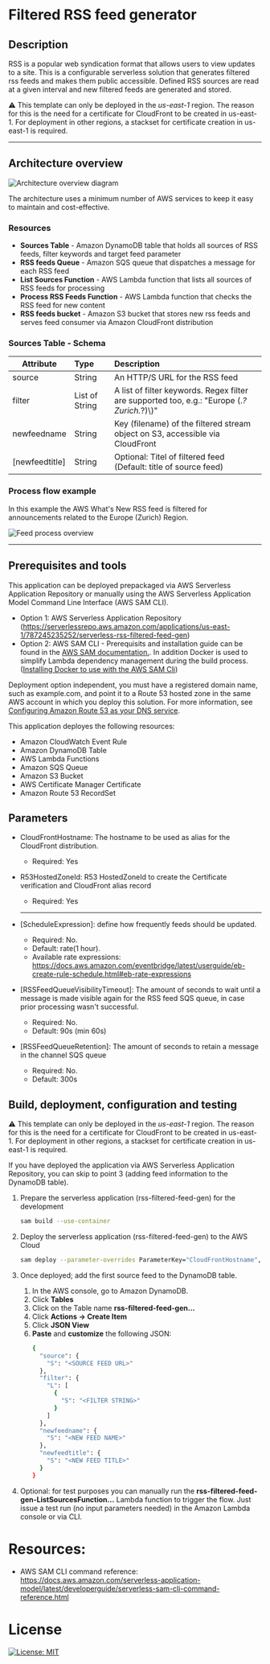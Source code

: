 # Filtered RSS feed generator

## Description
RSS is a popular web syndication format that allows users to view updates to a site. This is a configurable serverless solution that generates filtered rss feeds and makes them public accessible. Defined RSS sources are read at a given interval and new filtered feeds are generated and stored.

⚠️ This template can only be deployed in the *us-east-1* region. The reason for this is the need for a certificate for CloudFront to be created in us-east-1. For deployment in other regions, a stackset for certificate creation in us-east-1 is required.

---

## Architecture overview

![Architecture overview diagram](img/infra-architecture-overview.png)

The architecture uses a minimum number of AWS services to keep it easy to maintain and cost-effective.
### Resources

  - **Sources Table** - Amazon DynamoDB table that holds all sources of RSS feeds, filter keywords and target feed parameter
  - **RSS feeds Queue** - Amazon SQS queue that dispatches a message for each RSS feed
  - **List Sources Function** - AWS Lambda function that lists all sources of RSS feeds for processing
  - **Process RSS Feeds Function** - AWS Lambda function that checks the RSS feed for new content
  - **RSS feeds bucket** - Amazon S3 bucket that stores new rss feeds and serves feed consumer via Amazon CloudFront distribution

### Sources Table - Schema

| Attribute           | Type              | Description                                                                                    	                |
| ------------------- |:------------------| :---------------------------------------------------------------------------------------------------------------|
| source              | String            | An HTTP/S URL for the RSS feed                                                                 	                |
| filter			        | List of String	  | A list of filter keywords. Regex filter are supported too, e.g.: "Europe (.*?Zurich.*?)\\)"              |
| newfeedname 		    | String 			      | Key (filename) of the filtered stream object on S3, accessible via CloudFront                                   |
| [newfeedtitle] 		  | String 			      | Optional: Titel of filtered feed (Default: title of source feed)				     			                              |

### Process flow example

In this example the AWS What's New RSS feed is filtered for announcements related to the Europe (Zurich) Region.

![Feed process overview](img/feed-filter-process-overview.png)

---

## Prerequisites and tools
This application can be deployed prepackaged via AWS Serverless Application Repository or manually using the AWS Serverless Application Model Command Line Interface (AWS SAM CLI).

* Option 1: AWS Serverless Application Repository (https://serverlessrepo.aws.amazon.com/applications/us-east-1/787245235252/serverless-rss-filtered-feed-gen)
* Option 2: AWS SAM CLI - Prerequisits and installation guide can be found in the [AWS SAM documentation.](https://docs.aws.amazon.com/serverless-application-model/latest/developerguide/serverless-getting-started.html). In addition Docker is used to simplify Lambda dependency management during the build process. ([Installing Docker to use with the AWS SAM Cli](https://docs.aws.amazon.com/serverless-application-model/latest/developerguide/install-docker.html))

Deployment option independent, you must have a registered domain name, such as example.com, and point it to a Route 53 hosted zone in the same AWS account in which you deploy this solution. For more information, see [Configuring Amazon Route 53 as your DNS service](https://docs.aws.amazon.com/Route53/latest/DeveloperGuide/dns-configuring.html).

This application deployes the following resources:
- Amazon CloudWatch Event Rule
- Amazon DynamoDB Table
- AWS Lambda Functions
- Amazon SQS Queue
- Amazon S3 Bucket
- AWS Certificate Manager Certificate
- Amazon Route 53 RecordSet

## Parameters
- CloudFrontHostname: The hostname to be used as alias for the CloudFront distribution.
  - Required: Yes
- R53HostedZoneId: R53 HostedZoneId to create the Certificate verification and CloudFront alias record
  - Required: Yes

  ---
  
- [ScheduleExpression]: define how frequently feeds should be updated.
  - Required: No.
  - Default: rate(1 hour).
  - Available rate expressions: https://docs.aws.amazon.com/eventbridge/latest/userguide/eb-create-rule-schedule.html#eb-rate-expressions
- [RSSFeedQueueVisibilityTimeout]: The amount of seconds to wait until a message is made visible again for the RSS feed SQS queue, in case prior processing wasn't successful.
  - Required: No.
  - Default: 90s (min 60s)
- [RSSFeedQueueRetention]: The amount of seconds to retain a message in the channel SQS queue
  - Required: No.
  - Default: 300s

## Build, deployment, configuration and testing

⚠️ This template can only be deployed in the *us-east-1* region. The reason for this is the need for a certificate for CloudFront to be created in us-east-1. For deployment in other regions, a stackset for certificate creation in us-east-1 is required.

If you have deployed the application via AWS Serverless Application Repository, you can skip to point 3 (adding feed information to the DynamoDB table).

1. Prepare the serverless application (rss-filtered-feed-gen) for the development
   
    ```bash 
    sam build --use-container
    ```

1. Deploy the serverless application (rss-filtered-feed-gen) to the AWS Cloud

    ```bash
    sam deploy --parameter-overrides ParameterKey="CloudFrontHostname",ParameterValue="<hostname>" ParameterKey="R53HostedZoneId",ParameterValue="<R53 HostedZone Id>"
    ```

1. Once deployed; add the first source feed to the DynamoDB table.
    1. In the AWS console, go to Amazon DynamoDB.
    1. Click **Tables**
    1. Click on the Table name **rss-filtered-feed-gen...**
    1. Click **Actions -> Create Item**
    1. Click **JSON View**
    1. **Paste** and **customize** the following JSON:
        ```bash
        {
          "source": {
            "S": "<SOURCE FEED URL>"
          },
          "filter": {
            "L": [
              {
                "S": "<FILTER STRING>"
              }
            ]
          },
          "newfeedname": {
            "S": "<NEW FEED NAME>"
          },
          "newfeedtitle": {
            "S": "<NEW FEED TITLE>"
          }
        }
        ```
  1. Optional: for test purposes you can manually run the **rss-filtered-feed-gen-ListSourcesFunction...** Lambda function to trigger the flow. Just issue a test run (no input parameters needed) in the Amazon Lambda console or via CLI.
# Resources:
- AWS SAM CLI command reference: https://docs.aws.amazon.com/serverless-application-model/latest/developerguide/serverless-sam-cli-command-reference.html

# License
[![License: MIT](https://img.shields.io/badge/License-MIT-yellow.svg)](https://github.com/aws-samples/serverless-rss-filtered-feed-gen/blob/main/LICENSE)